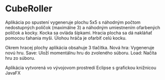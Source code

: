 # CubeRoller

Aplikácia po spustení vygeneruje plochu 5x5 s náhodným počtom nedostupných políčok (maximálne 3) a náhodným umiestnením ofarbených políčok a kocky. Kocka sa ovláda šípkami. Hracia plocha sa dá nakláňať pomocou ťahania myši. Úlohou hráča je ofarbiť celú kocku.

Okrem hracej plochy aplikácia obsahuje 3 tlačítka. Nová hra: Vygeneruje novú hru. Save: Uloží momentálnu hru do zvoleného súboru. Load: Načíta hru zo súboru.

Aplikácia vytvorená vo vývojovom prostredí Eclipse s grafickou knižnicou JavaFX
